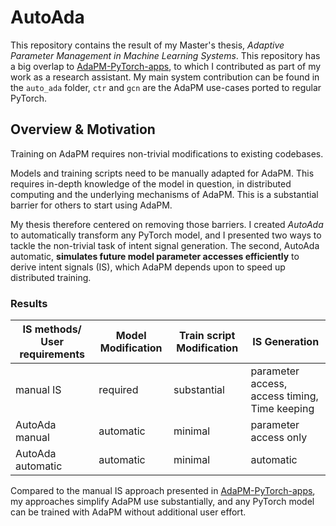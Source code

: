 # AutoAda
This repository contains the result of my Master's thesis, _Adaptive Parameter Management in Machine Learning Systems_.
This repository has a big overlap to [AdaPM-PyTorch-apps](https://github.com/alexrenz/AdaPM-PyTorch-apps), to which I contributed as part of my work as a research assistant.
My main system contribution can be found in the ```auto_ada``` folder, ```ctr``` and ```gcn``` are the AdaPM use-cases ported to regular PyTorch. 


## Overview & Motivation
Training on AdaPM requires non-trivial modifications to existing codebases. 

 Models and training scripts need to be manually adapted  for AdaPM.
This requires in-depth knowledge of the model in question, in distributed computing and the underlying mechanisms of  AdaPM.
This is a substantial barrier for others to start using AdaPM.

My thesis therefore centered on removing those barriers. 
I created _AutoAda_ to automatically transform any PyTorch model, 
and I presented two ways to tackle the non-trivial task of intent signal generation.
The second, AutoAda automatic, **simulates future model parameter accesses efficiently** to derive intent signals (IS), 
which AdaPM depends upon to speed up distributed training.
### Results

| IS methods/ User requirements | Model Modification | Train script Modification | IS Generation                                 |
|-------------------------------|--------------------|---------------------------|-----------------------------------------------|
| manual IS                     | required           | substantial               | parameter access, access timing, Time keeping |
| AutoAda manual                | automatic          | minimal                   | parameter access only                         | 
| AutoAda automatic             |  automatic     | minimal                   | automatic                                     | 

Compared to the manual IS approach presented in [AdaPM-PyTorch-apps](https://github.com/alexrenz/AdaPM-PyTorch-apps),
my approaches simplify AdaPM use substantially, and any PyTorch model can be trained with AdaPM without additional user effort.

[//]: # (## Architecture)


[//]: # (## Performance)

